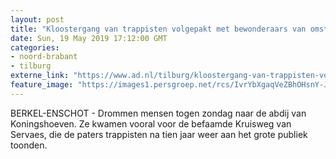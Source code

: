 ```yaml
---
layout: post
title: "Kloostergang van trappisten volgepakt met bewonderaars van omstreden kruisweg"
date: Sun, 19 May 2019 17:12:00 GMT
categories: 
- noord-brabant 
- tilburg 
externe_link: "https://www.ad.nl/tilburg/kloostergang-van-trappisten-volgepakt-met-bewonderaars-van-omstreden-kruisweg~a8cb7472/"
feature_image: "https://images1.persgroep.net/rcs/IvrYbXgaqVeZBhOHsnY-JNONbF8/diocontent/148762924/_fitwidth/400/?appId=21791a8992982cd8da851550a453bd7f&quality=0.7"
---
```


BERKEL-ENSCHOT - Drommen mensen togen zondag naar de abdij van Koningshoeven. Ze kwamen vooral voor de befaamde Kruisweg van Servaes, die de paters trappisten na tien jaar weer aan het grote publiek toonden.
